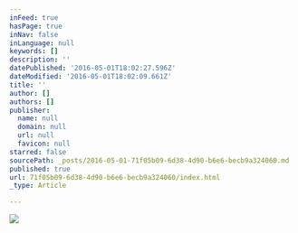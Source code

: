 ```yaml
---
inFeed: true
hasPage: true
inNav: false
inLanguage: null
keywords: []
description: ''
datePublished: '2016-05-01T18:02:27.596Z'
dateModified: '2016-05-01T18:02:09.661Z'
title: ''
author: []
authors: []
publisher:
  name: null
  domain: null
  url: null
  favicon: null
starred: false
sourcePath: _posts/2016-05-01-71f05b09-6d38-4d90-b6e6-becb9a324060.md
published: true
url: 71f05b09-6d38-4d90-b6e6-becb9a324060/index.html
_type: Article

---
```

![](https://the-grid-user-content.s3-us-west-2.amazonaws.com/8e4eb6ea-b936-47af-b791-58660ea75aa6.jpg)